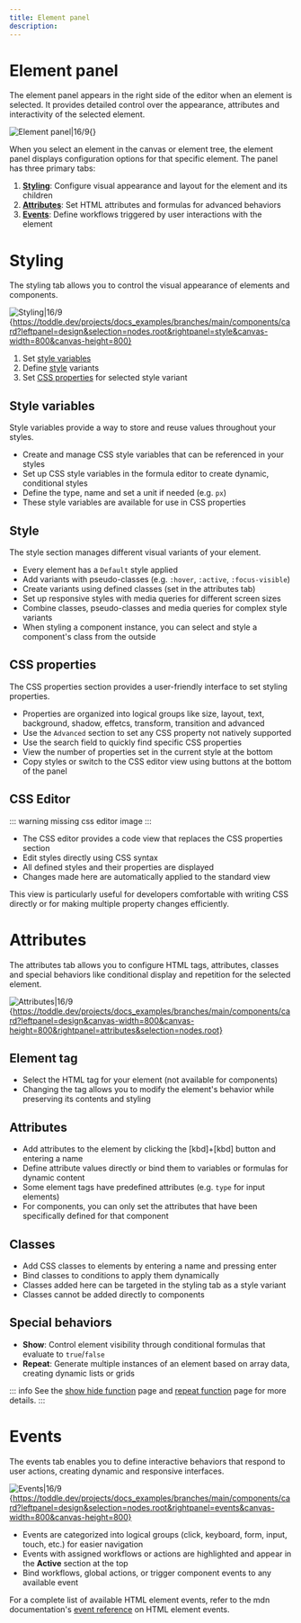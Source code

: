 ```yaml
---
title: Element panel
description:
---
```


# Element panel
The element panel appears in the right side of the editor when an element is selected. It provides detailed control over the appearance, attributes and interactivity of the selected element.

![Element panel|16/9](element-panel.webp){}

When you select an element in the canvas or element tree, the element panel displays configuration options for that specific element. The panel has three primary tabs:
1. **[Styling](#styling)**: Configure visual appearance and layout for the element and its children
2. **[Attributes](#attributes)**: Set HTML attributes and formulas for advanced behaviors
3. **[Events](#events)**: Define workflows triggered by user interactions with the element

# Styling
The styling tab allows you to control the visual appearance of elements and components.

![Styling|16/9](element-panel-styling.webp){https://toddle.dev/projects/docs_examples/branches/main/components/card?leftpanel=design&selection=nodes.root&rightpanel=style&canvas-width=800&canvas-height=800}

1. Set [style variables](#style-variables)
2. Define [style](#style) variants
3. Set [CSS properties](#css-properties) for selected style variant

## Style variables
Style variables provide a way to store and reuse values throughout your styles.
- Create and manage CSS style variables that can be referenced in your styles
- Set up CSS style variables in the formula editor to create dynamic, conditional styles
- Define the type, name and set a unit if needed (e.g. `px`)
- These style variables are available for use in CSS properties

## Style
The style section manages different visual variants of your element.
- Every element has a `Default` style applied
- Add variants with pseudo-classes (e.g. `:hover`, `:active`, `:focus-visible`)
- Create variants using defined classes (set in the attributes tab)
- Set up responsive styles with media queries for different screen sizes
- Combine classes, pseudo-classes and media queries for complex style variants
- When styling a component instance, you can select and style a component's class from the outside

## CSS properties
The CSS properties section provides a user-friendly interface to set styling properties.
- Properties are organized into logical groups like size, layout, text, background, shadow, effetcs, transform, transition and advanced
- Use the `Advanced` section to set any CSS property not natively supported
- Use the search field to quickly find specific CSS properties
- View the number of properties set in the current style at the bottom
- Copy styles or switch to the CSS editor view using buttons at the bottom of the panel

## CSS Editor
::: warning
missing css editor image
:::

- The CSS editor provides a code view that replaces the CSS properties section
- Edit styles directly using CSS syntax
- All defined styles and their properties are displayed
- Changes made here are automatically applied to the standard view

This view is particularly useful for developers comfortable with writing CSS directly or for making multiple property changes efficiently.

# Attributes
The attributes tab allows you to configure HTML tags, attributes, classes and special behaviors like conditional display and repetition for the selected element.

![Attributes|16/9](element-panel-attributes.webp){https://toddle.dev/projects/docs_examples/branches/main/components/card?leftpanel=design&canvas-width=800&canvas-height=800&rightpanel=attributes&selection=nodes.root}

## Element tag
- Select the HTML tag for your element (not available for components)
- Changing the tag allows you to modify the element's behavior while preserving its contents and styling

## Attributes
- Add attributes to the element by clicking the [kbd]+[kbd] button and entering a name
- Define attribute values directly or bind them to variables or formulas for dynamic content
- Some element tags have predefined attributes (e.g. `type` for input elements)
- For components, you can only set the attributes that have been specifically defined for that component

## Classes
- Add CSS classes to elements by entering a name and pressing enter
- Bind classes to conditions to apply them dynamically
- Classes added here can be targeted in the styling tab as a style variant
- Classes cannot be added directly to components

## Special behaviors
- **Show**: Control element visibility through conditional formulas that evaluate to `true`/`false`
- **Repeat**: Generate multiple instances of an element based on array data, creating dynamic lists or grids

::: info
See the [show hide function](/formulas/show-hide-function) page and [repeat function](/formulas/repeat-function) page for more details.
:::

# Events
The events tab enables you to define interactive behaviors that respond to user actions, creating dynamic and responsive interfaces.

![Events|16/9](element-panel-events.webp){https://toddle.dev/projects/docs_examples/branches/main/components/card?leftpanel=design&selection=nodes.root&rightpanel=events&canvas-width=800&canvas-height=800}

- Events are categorized into logical groups (click, keyboard, form, input, touch, etc.) for easier navigation
- Events with assigned workflows or actions are highlighted and appear in the **Active** section at the top
- Bind workflows, global actions, or trigger component events to any available event

For a complete list of available HTML element events, refer to the mdn documentation's [event reference](https://developer.mozilla.org/en-US/docs/Web/Events) on HTML element events.